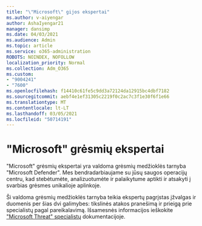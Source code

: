 ```yaml
---
title: "\"Microsoft\" gijos ekspertai"
ms.author: v-aiyengar
author: AshaIyengar21
manager: dansimp
ms.date: 04/03/2021
ms.audience: Admin
ms.topic: article
ms.service: o365-administration
ROBOTS: NOINDEX, NOFOLLOW
localization_priority: Normal
ms.collection: Adm_O365
ms.custom:
- "9004241"
- "7600"
ms.openlocfilehash: f14410c61fe5c9dd3a72124da12915bc4dbf7182
ms.sourcegitcommit: aebf4e1ef31305c2219f0c2ac7c3f1e30f6f1e66
ms.translationtype: MT
ms.contentlocale: lt-LT
ms.lasthandoff: 03/05/2021
ms.locfileid: "50714191"
---
```

# <a name="microsoft-threat-experts"></a>"Microsoft" grėsmių ekspertai

"Microsoft" grėsmių ekspertai yra valdoma grėsmių medžioklės tarnyba "Microsoft Defender".  Mes bendradarbiaujame su jūsų saugos operacijų centru, kad stebėtumėte, analizuotumėte ir palaikytume aptikti ir atsakyti į svarbias grėsmes unikalioje aplinkoje.

Ši valdoma grėsmių medžioklės tarnyba teikia ekspertų pagrįstas įžvalgas ir duomenis per šias dvi galimybes: tikslinės atakos pranešimą ir prieigą prie specialistų pagal pareikalavimą. Išsamesnės informacijos ieškokite ["Microsoft Threat" specialistų](https://docs.microsoft.com/windows/security/threat-protection/microsoft-defender-atp/microsoft-threat-experts) dokumentacijoje.
